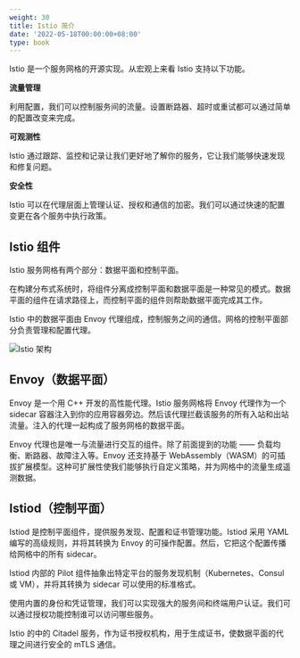 ```yaml
---
weight: 30
title: Istio 简介
date: '2022-05-18T00:00:00+08:00'
type: book
---
```


Istio 是一个服务网格的开源实现。从宏观上来看 Istio 支持以下功能。

**流量管理**

利用配置，我们可以控制服务间的流量。设置断路器、超时或重试都可以通过简单的配置改变来完成。

**可观测性**

Istio 通过跟踪、监控和记录让我们更好地了解你的服务，它让我们能够快速发现和修复问题。

**安全性**

Istio 可以在代理层面上管理认证、授权和通信的加密。我们可以通过快速的配置变更在各个服务中执行政策。

## Istio 组件

Istio 服务网格有两个部分：数据平面和控制平面。

在构建分布式系统时，将组件分离成控制平面和数据平面是一种常见的模式。数据平面的组件在请求路径上，而控制平面的组件则帮助数据平面完成其工作。

Istio 中的数据平面由 Envoy 代理组成，控制服务之间的通信。网格的控制平面部分负责管理和配置代理。

![Istio 架构](../../images/008i3skNly1gtbszxamwcj60zk0k0mzk02.jpg "Istio 架构")

## Envoy（数据平面）

Envoy 是一个用 C++ 开发的高性能代理。Istio 服务网格将 Envoy 代理作为一个 sidecar 容器注入到你的应用容器旁边。然后该代理拦截该服务的所有入站和出站流量。注入的代理一起构成了服务网格的数据平面。

Envoy 代理也是唯一与流量进行交互的组件。除了前面提到的功能 —— 负载均衡、断路器、故障注入等。Envoy 还支持基于 WebAssembly（WASM）的可插拔扩展模型。这种可扩展性使我们能够执行自定义策略，并为网格中的流量生成遥测数据。

## Istiod（控制平面）

Istiod 是控制平面组件，提供服务发现、配置和证书管理功能。Istiod 采用 YAML 编写的高级规则，并将其转换为 Envoy 的可操作配置。然后，它把这个配置传播给网格中的所有 sidecar。

Istiod 内部的 Pilot 组件抽象出特定平台的服务发现机制（Kubernetes、Consul 或 VM），并将其转换为 sidecar 可以使用的标准格式。

使用内置的身份和凭证管理，我们可以实现强大的服务间和终端用户认证。我们可以通过授权功能控制谁可以访问哪些服务。

Istio 的中的 Citadel 服务，作为证书授权机构，用于生成证书，使数据平面的代理之间进行安全的 mTLS 通信。
